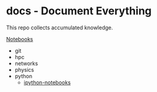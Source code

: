 # docs - Document Everything

This repo collects accumulated knowledge.

[Notebooks](python/ipython-notebooks.md)

- git
- hpc
- networks
- physics
- python
	- [ipython-notebooks](./python/ipython-notebooks.md)
